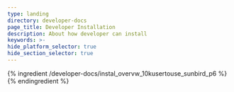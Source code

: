 ```yaml
---
type: landing
directory: developer-docs
page_title: Developer Installation
description: About how developer can install
keywords: >-
hide_platform_selector: true
hide_section_selector: true
---
```

{% ingredient /developer-docs/instal_overvw_10kusertouse_sunbird_p6 %}{% endingredient %}
